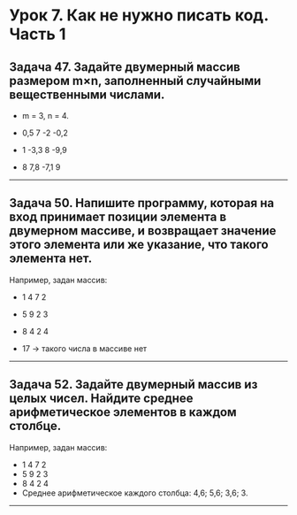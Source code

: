 # Урок 7. Как не нужно писать код. Часть 1
## Задача 47. Задайте двумерный массив размером m×n, заполненный случайными вещественными числами.

+ m = 3, n = 4.

+ 0,5 7 -2 -0,2

+ 1 -3,3 8 -9,9

+ 8 7,8 -7,1 9

___
## Задача 50. Напишите программу, которая на вход принимает позиции элемента в двумерном массиве, и возвращает значение этого элемента или же указание, что такого элемента нет.

Например, задан массив:

+ 1 4 7 2

+ 5 9 2 3

+ 8 4 2 4

+ 17 -> такого числа в массиве нет

___
## Задача 52. Задайте двумерный массив из целых чисел. Найдите среднее арифметическое элементов в каждом столбце.

Например, задан массив:
+ 1 4 7 2
+ 5 9 2 3
+ 8 4 2 4
+ Среднее арифметическое каждого столбца: 4,6; 5,6; 3,6; 3.

___